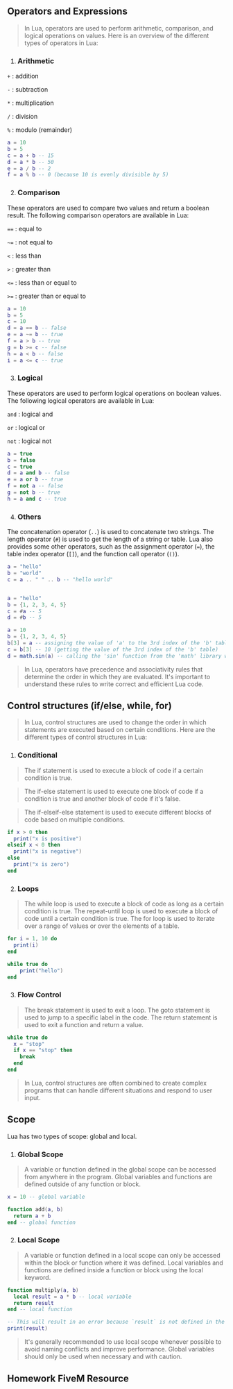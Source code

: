 ## Operators and Expressions
> In Lua, operators are used to perform arithmetic, comparison, and logical operations on values. Here is an overview of the different types of operators in Lua:

1. ### Arithmetic

`+` : addition

`-` : subtraction

`*` : multiplication

`/` : division

`%` : modulo (remainder)

```lua
a = 10
b = 5
c = a + b -- 15
d = a * b -- 50
e = a / b -- 2
f = a % b -- 0 (because 10 is evenly divisible by 5)
```

2. ### Comparison
These operators are used to compare two values and return a boolean result. The following comparison operators are available in Lua:

`==` : equal to

`~=` : not equal to

`<` : less than

`>` : greater than

`<=` : less than or equal to

`>=` : greater than or equal to

```lua
a = 10
b = 5
c = 10
d = a == b -- false
e = a ~= b -- true
f = a > b -- true
g = b >= c -- false
h = a < b -- false
i = a <= c -- true
```

3. ### Logical
These operators are used to perform logical operations on boolean values. The following logical operators are available in Lua:

`and` : logical and

`or` : logical or

`not` : logical not

```lua
a = true
b = false
c = true
d = a and b -- false
e = a or b -- true
f = not a -- false
g = not b -- true
h = a and c -- true
```
4. ### Others

The concatenation operator (`..`) is used to concatenate two strings.
The length operator (`#`) is used to get the length of a string or table.
Lua also provides some other operators, such as the assignment operator (`=`), the table index operator (`[]`), and the function call operator (`()`).

```lua
a = "hello"
b = "world"
c = a .. " " .. b -- "hello world"


a = "hello"
b = {1, 2, 3, 4, 5}
c = #a -- 5
d = #b -- 5

a = 10
b = {1, 2, 3, 4, 5}
b[3] = a -- assigning the value of 'a' to the 3rd index of the 'b' table
c = b[3] -- 10 (getting the value of the 3rd index of the 'b' table)
d = math.sin(a) -- calling the 'sin' function from the 'math' library with the value of 'a'
```
> In Lua, operators have precedence and associativity rules that determine the order in which they are evaluated. It's important to understand these rules to write correct and efficient Lua code.


## Control structures (if/else, while, for)
> In Lua, control structures are used to change the order in which statements are executed based on certain conditions. Here are the different types of control structures in Lua:

1. ### Conditional
> The if statement is used to execute a block of code if a certain condition is true.

> The if-else statement is used to execute one block of code if a condition is true and another block of code if it's false.

> The if-elseif-else statement is used to execute different blocks of code based on multiple conditions.

```lua
if x > 0 then
  print("x is positive")
elseif x < 0 then
  print("x is negative")
else
  print("x is zero")
end
```

2. ### Loops
> The while loop is used to execute a block of code as long as a certain condition is true.
> The repeat-until loop is used to execute a block of code until a certain condition is true.
> The for loop is used to iterate over a range of values or over the elements of a table.

```lua
for i = 1, 10 do
  print(i)
end

while true do
    print("hello")
end
```

3. ### Flow Control

> The break statement is used to exit a loop.
> The goto statement is used to jump to a specific label in the code.
> The return statement is used to exit a function and return a value.
```lua
while true do
  x = "stop"
  if x == "stop" then
    break
  end
end
```

> In Lua, control structures are often combined to create complex programs that can handle different situations and respond to user input.


## Scope

Lua has two types of scope: global and local.

1. ### Global Scope
> A variable or function defined in the global scope can be accessed from anywhere in the program.
> Global variables and functions are defined outside of any function or block.

```lua
x = 10 -- global variable

function add(a, b)
  return a + b
end -- global function
```

2. ### Local Scope
> A variable or function defined in a local scope can only be accessed within the block or function where it was defined.
> Local variables and functions are defined inside a function or block using the local keyword.

```lua
function multiply(a, b)
  local result = a * b -- local variable
  return result
end -- local function

-- This will result in an error because `result` is not defined in the global scope.
print(result)
```

> It's generally recommended to use local scope whenever possible to avoid naming conflicts and improve performance. Global variables should only be used when necessary and with caution.


## Homework FiveM Resource